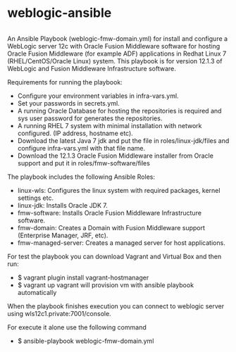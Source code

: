 # weblogic-ansible
<!-- Piwik Image Tracker -->
<img src="http://www.link.net.gr/piwik.php?idsite=1&rec=1" style="border:0;width:0;height:0" alt="" />
<!-- End Piwik -->

An Ansible Playbook (weblogic-fmw-domain.yml) for install and configure a WebLogic server 12c with 
Oracle Fusion Middleware software for hosting Oracle Fusion Middleware (for example ADF) applications in Redhat Linux 7 (RHEL/CentOS/Oracle Linux) system.
This playbook is for version 12.1.3 of WebLogic and Fusion Middleware Infrastructure software.

Requirements for running the playbook:
- Configure your environment variables in infra-vars.yml. 
- Set your passwords in secrets.yml.
- A running Oracle Database for hosting the repositories is required and sys user password for generates the repositories.
- A running RHEL 7 system with minimal installation with network configured. (IP address, hostname etc).
- Download the latest Java 7 jdk and put the file in roles/linux-jdk/files and configure infra-vars.yml with that file name.
- Download the 12.1.3 Oracle Fusion Middleware installer from Oracle support and put it in roles/fmw-software/files

The playbook includes the following Ansible Roles:
- linux-wls: Configures the linux system with required packages, kernel settings etc.
- linux-jdk: Installs Oracle JDK 7.
- fmw-software: Installs Oracle Fusion Middleware Infrastructure software.
- fmw-domain: Creates a Domain with Fusion Middleware support (Enterprise Manager, JRF, etc).
- fmw-managed-server: Creates a managed server for host applications.

For test the playbook you can download Vagrant and Virtual Box and then run: 
- $ vagrant plugin install vagrant-hostmanager
- $ vagrant up
vagrant will provision vm with ansible playbook automatically

When the playbook finishes execution you can connect to weblogic server using wls12c1.private:7001/console.

For execute it alone use the following command
- $ ansible-playbook weblogic-fmw-domain.yml